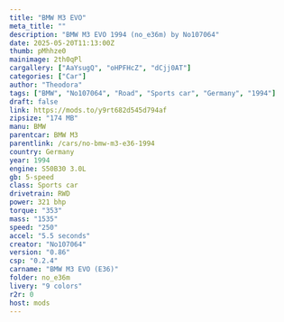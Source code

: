 ```yaml
---
title: "BMW M3 EVO"
meta_title: ""
description: "BMW M3 EVO 1994 (no_e36m) by No107064"
date: 2025-05-20T11:13:00Z
thumb: pMhhze0
mainimage: 2th0qPl
cargallery: ["AaYsugQ", "oHPFHcZ", "dCjj0AT"]
categories: ["Car"]
author: "Theodora"
tags: ["BMW", "No107064", "Road", "Sports car", "Germany", "1994"]
draft: false
link: https://mods.to/y9rt682d545d794af
zipsize: "174 MB"
manu: BMW
parentcar: BMW M3
parentlink: /cars/no-bmw-m3-e36-1994
country: Germany
year: 1994
engine: S50B30 3.0L
gb: 5-speed
class: Sports car
drivetrain: RWD
power: 321 bhp 
torque: "353"
mass: "1535"
speed: "250"
accel: "5.5 seconds"
creator: "No107064"
version: "0.86"
csp: "0.2.4"
carname: "BMW M3 EVO (E36)"
folder: no_e36m
livery: "9 colors"
r2r: 0
host: mods
---
```

